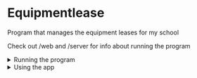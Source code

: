 # Equipmentlease

Program that manages the equipment leases for my school

Check out /web and /server for info about running the program

<details>
<summary>Running the program</summary>

1. Build the frontend
    1. Use yarn or npm. make sure all packages are up to date by running 
      ```npm install```
      or
      ```yarn install```.
    2. Run
      ```yarn build``` or 
      ```npm run build```to build the project.
2. Build the server
    1. Run the rust server using ```cargo run``` in ```/server```.
3. Open [localhost:8000](http://localhost:8000) in your web browser.
</details>

<details>
<summary>Using the app</summary>

- Open [localhost:8000](http://localhost:8000) in your web browser.
- The main page lists out all existing equipment. Click on these to reserve or lease them.
  - When reserving, it is important to fill the *Name* and *until time* feilds.
- The History tab shows when and who had the camera at one specific time.

</details>